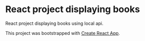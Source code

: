 # React project displaying books

React project displaying books using local api.

This project was bootstrapped with [Create React App](https://github.com/facebook/create-react-app).
